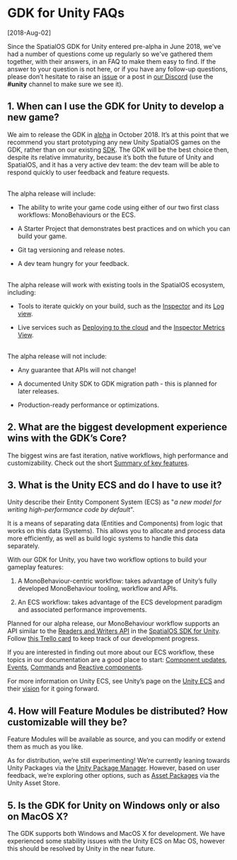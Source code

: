 # GDK for Unity FAQs

[2018-Aug-02]

Since the SpatialOS GDK for Unity entered pre-alpha in June 2018, we've had a number of questions come up regularly so we've gathered them together, with their answers, in an FAQ to make them easy to find. If the answer to your question is not here, or if you have any follow-up questions, please don’t hesitate to raise an [issue](https://github.com/spatialos/UnityGDK/issues) or a post in [our Discord](https://discordapp.com/invite/SCZTCYm) (use the **#unity** channel to make sure we see it).

## 1. When can I use the GDK for Unity to develop a new game?

We aim to release the GDK in [alpha](https://docs.improbable.io/reference/latest/shared/release-policy#maturity-stages) in October 2018. It’s at this point that we recommend you start prototyping any new Unity SpatialOS games on the GDK, rather than on our existing [SDK](https://github.com/spatialos/UnitySDK). The GDK will be the best choice then, despite its relative immaturity, because it’s both the future of Unity and SpatialOS, and it has a very active dev team: the dev team will be able to respond quickly to user feedback and feature requests. 

<br/>
The alpha release will include:

* The ability to write your game code using either of our two first class workflows: MonoBehaviours or the ECS.

* A Starter Project that demonstrates best practices and on which you can build your game.

* Git tag versioning and release notes.

* A dev team hungry for your feedback.

<br/>
The alpha release will work with existing tools in the SpatialOS ecosystem, including:

* Tools to iterate quickly on your build, such as the [Inspector](https://docs.improbable.io/reference/latest/shared/operate/inspector) and its [Log view](https://docs.improbable.io/reference/latest/shared/operate/logs#cloud-deployments). 

* Live services such as [Deploying to the cloud](https://docs.improbable.io/reference/latest/shared/deploy/deploy-cloud) and the [Inspector Metrics View](https://docs.improbable.io/reference/latest/shared/operate/metrics#metrics).

<br/>
The alpha release will not include:

* Any guarantee that APIs will not change!

* A documented Unity SDK to GDK migration path - this is planned for later releases.

* Production-ready performance or optimizations.


## 2. What are the biggest development experience wins with the GDK’s Core?

The biggest wins are fast iteration, native workflows, high performance and customizability. Check out the short [Summary of key features](key-features.md).

## 3. What is the Unity ECS and do I have to use it?

Unity describe their Entity Component System (ECS) as "*a new model for writing high-performance code by default*". 

It is a means of separating data (Entities and Components) from logic that works on this data (Systems). This allows you to allocate and process data more efficiently, as well as build logic systems to handle this data separately.

With our GDK for Unity, you have two workflow options to build your gameplay features:

1. A MonoBehaviour-centric workflow: takes advantage of Unity’s fully developed MonoBehaviour tooling, workflow and APIs. 

2. An ECS workflow: takes advantage of the ECS development paradigm and associated performance improvements.

Planned for our alpha release, our MonoBehaviour workflow supports an API similar to the [Readers and Writers API](https://github.com/spatialos/UnitySDK/blob/master/docs/interact-with-world/interact-components.md#example-of-monobehaviours-component-readers-and-writers) in the [SpatialOS SDK for Unity](https://github.com/spatialos/UnitySDK/blob/master/docs/interact-with-world/interact-components.md#example-of-monobehaviours-component-readers-and-writers). Follow [this Trello card](https://trello.com/c/ytJ6fZZT/10-monobehaviour-workflow) to keep track of our development progress. 

 

If you are interested in finding out more about our ECS workflow, these topics in our documentation are a good place to start: [Component updates](../component-data.md), [Events](../content/events.md), [Commands](../commands.md) and [Reactive components](../reactive-components.md).

For more information on Unity ECS, see Unity’s page on the [Unity ECS](https://unity3d.com/unity/features/job-system-ECS) and their [vision](https://github.com/Unity-Technologies/EntityComponentSystemSamples/blob/master/Documentation/content/ecs_principles_and_vision.md) for it going forward.

## 4. How will Feature Modules be distributed? How customizable will they be?

Feature Modules will be available as source, and you can modify or extend them as much as you like. 

As for distribution, we’re still experimenting! We’re currently leaning towards Unity Packages via the [Unity Package Manager](https://blogs.unity3d.com/2018/05/04/project-management-is-evolving-unity-package-manager-overview/). However, based on user feedback, we’re exploring other options, such as [Asset Packages](https://docs.unity3d.com/Manual/AssetPackages.html) via the Unity Asset Store.

## 5. Is the GDK for Unity on Windows only or also on MacOS X? 

The GDK supports both Windows and MacOS X for development. We have experienced some stability issues with the Unity ECS on Mac OS, however this should be resolved by Unity in the near future.

